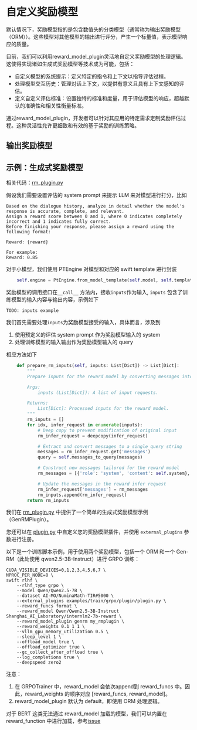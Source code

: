 # 自定义奖励模型

默认情况下，奖励模型指的是包含数值头的分类模型（通常称为输出奖励模型（ORM））。这些模型对其他模型的输出进行评分，产生一个标量值，表示模型响应的质量。

目前，我们可以利用reward_model_plugin灵活地自定义奖励模型的处理逻辑。这使得实现诸如生成式奖励模型等技术成为可能，包括：
- 自定义模型的系统提示：定义特定的指令和上下文以指导评估过程。
- 处理模型交互历史：管理对话上下文，以提供有意义且具有上下文感知的评估。
- 定义自定义评估标准：设置独特的标准和度量，用于评估模型的响应，超越默认的准确性和相关性衡量标准。

通过reward_model_plugin，开发者可以针对其应用的特定需求定制奖励评估过程。这种灵活性允许更细致和有效的基于奖励的训练策略。

## 输出奖励模型


## 示例：生成式奖励模型
相关代码：[rm_plugin.py](https://github.com/modelscope/ms-swift/blob/main/swift/plugin/rm_plugin.py)

假设我们需要设置评估的 system prompt 来提示 LLM 来对模型进行打分，比如

```
Based on the dialogue history, analyze in detail whether the model's response is accurate, complete, and relevant.
Assign a reward score between 0 and 1, where 0 indicates completely incorrect and 1 indicates fully correct.
Before finishing your response, please assign a reward using the following format:

Reward: {reward}

For example:
Reward: 0.85
```

对于小模型，我们使用 PTEngine 对模型和对应的 swift template 进行封装
```python
    self.engine = PtEngine.from_model_template(self.model, self.template, max_batch_size=0)
```

奖励模型的调用接口在`__call__` 方法内，接收`inputs`作为输入, `inputs` 包含了训练模型的输入内容与输出内容，示例如下
```
TODO: inputs example
```

我们首先需要处理`inputs`为奖励模型接受的输入，具体而言，涉及到

1. 使用预定义的评估 system prompt 作为奖励模型输入的 system
2. 处理训练模型的输入输出作为奖励模型输入的 query

相应方法如下
```python
    def prepare_rm_inputs(self, inputs: List[Dict]) -> List[Dict]:
        """
        Prepare inputs for the reward model by converting messages into queries.

        Args:
            inputs (List[Dict]): A list of input requests.

        Returns:
            List[Dict]: Processed inputs for the reward model.
        """
        rm_inputs = []
        for idx, infer_request in enumerate(inputs):
            # Deep copy to prevent modification of original input
            rm_infer_request = deepcopy(infer_request)

            # Extract and convert messages to a single query string
            messages = rm_infer_request.get('messages')
            query = self.messages_to_query(messages)

            # Construct new messages tailored for the reward model
            rm_messages = [{'role': 'system', 'content': self.system}, {'role': 'user', 'content': query}]

            # Update the messages in the reward infer request
            rm_infer_request['messages'] = rm_messages
            rm_inputs.append(rm_infer_request)
        return rm_inputs
```





我们在 [rm_plugin.py](https://github.com/modelscope/ms-swift/blob/main/swift/plugin/rm_plugin.py) 中提供了一个简单的生成式奖励模型示例（GenRMPlugin）。

您还可以在 [plugin.py](https://github.com/modelscope/ms-swift/blob/main/examples/train/grpo/plugin/plugin.py) 中自定义您的奖励模型插件，并使用 `external_plugins` 参数进行注册。

以下是一个训练脚本示例，用于使用两个奖励模型，包括一个 ORM 和一个 Gen-RM（此处使用 qwen2.5-3B-Instruct）进行 GRPO 训练：

```
CUDA_VISIBLE_DEVICES=0,1,2,3,4,5,6,7 \
NPROC_PER_NODE=8 \
swift rlhf \
    --rlhf_type grpo \
    --model Qwen/Qwen2.5-7B \
    --dataset AI-MO/NuminaMath-TIR#5000 \
    --external_plugins examples/train/grpo/plugin/plugin.py \
    --reward_funcs format \
    --reward_model Qwen/Qwen2.5-3B-Instruct Shanghai_AI_Laboratory/internlm2-7b-reward \
    --reward_model_plugin genrm my_rmplugin \
    --reward_weights 0.1 1 1 \
    --vllm_gpu_memory_utilization 0.5 \
    --sleep_level 1 \
    --offload_model true \
    --offload_optimizer true \
    --gc_collect_after_offload true \
    --log_completions true \
    --deepspeed zero2
```

注意：
1. 在 GRPOTrainer 中，reward_model 会依次append到 reward_funcs 中。因此，reward_weights 的顺序对应 [reward_funcs, reward_model]。
2. reward_model_plugin 默认为 default，即使用 ORM 处理逻辑。



对于 BERT 这类无法通过 reward_model 加载的模型，我们可以内置在 reward_function 中进行加载，参考[issue](https://github.com/modelscope/ms-swift/issues/4580)
